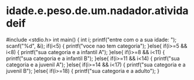 # idade.e.peso.de.um.nadador.atividadeif
#include <stdio.h> int main()  {     int i;     printf("entre com o a sua idade: ");     scanf("%d", &i);     if(i<5)     {         printf("voce nao tem categoria");     }else{         if(i>=5 && i<8)         {             printf("sua categoria e a infantil A");             }else{             if(i>=8 && i<11)                 {                 printf("sua categoria e a infantil B");                 }else{                 if(i>=11 && i<14)                     {                     printf("sua categoria e a juvenil A");                     }else{                     if(i>=14 && i<17)                         {                         printf("sua categoria e a juvenil B");                         }else{                         if(i>=18)                             {                             printf("sua categoria e a adulto");                             } 
